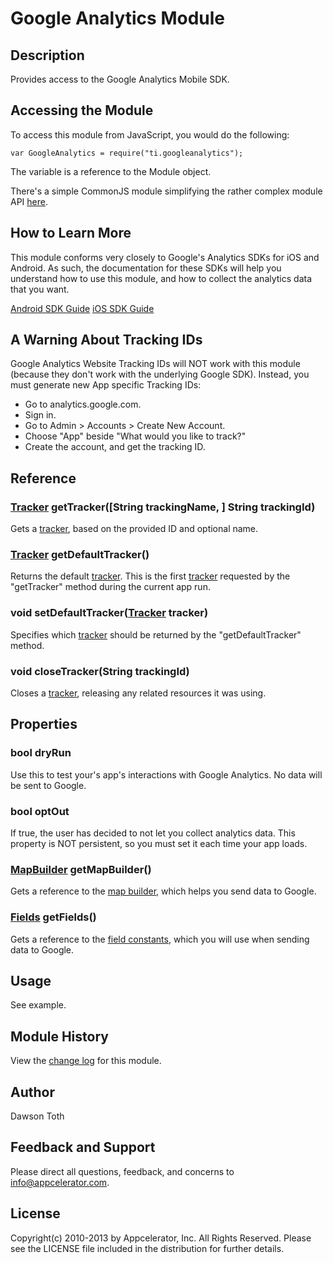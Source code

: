 # Google Analytics Module

## Description
Provides access to the Google Analytics Mobile SDK.

## Accessing the Module
To access this module from JavaScript, you would do the following:

	var GoogleAnalytics = require("ti.googleanalytics");

The variable is a reference to the Module object.	

There's a simple CommonJS module simplifying the rather complex module API [here](https://github.com/FokkeZB/UTiL/tree/master/ga).

## How to Learn More

This module conforms very closely to Google's Analytics SDKs for iOS and Android. As such, the documentation for these SDKs will help you
understand how to use this module, and how to collect the analytics data that you want.

[Android SDK Guide](https://developers.google.com/analytics/devguides/collection/android/v3/)
[iOS SDK Guide](https://developers.google.com/analytics/devguides/collection/ios/v3/)


## A Warning About Tracking IDs
Google Analytics Website Tracking IDs will NOT work with this module (because they don't work with the underlying Google SDK).
Instead, you must generate new App specific Tracking IDs:
 - Go to analytics.google.com.
 - Sign in.
 - Go to Admin > Accounts > Create New Account.
 - Choose "App" beside "What would you like to track?"
 - Create the account, and get the tracking ID.
 

## Reference

### [Tracker](tracker.html) getTracker([String trackingName, ] String trackingId)
Gets a [tracker](tracker.html), based on the provided ID and optional name.

### [Tracker](tracker.html) getDefaultTracker()
Returns the default [tracker](tracker.html). This is the first [tracker](tracker.html) requested by the "getTracker" method during the 
current app run.

### void setDefaultTracker([Tracker](tracker.html) tracker)
Specifies which [tracker](tracker.html) should be returned by the "getDefaultTracker" method.

### void closeTracker(String trackingId)
Closes a [tracker](tracker.html), releasing any related resources it was using.


## Properties

### bool dryRun
Use this to test your's app's interactions with Google Analytics. No data will be sent to Google.

### bool optOut
If true, the user has decided to not let you collect analytics data. This property is NOT persistent, so you must set it each time your app
loads.

### [MapBuilder](mapbuilder.html) getMapBuilder()
Gets a reference to the [map builder](mapbuilder.html), which helps you send data to Google.

### [Fields](fields.html) getFields()
Gets a reference to the [field constants](fields.html), which you will use when sending data to Google.


## Usage
See example.


## Module History
View the [change log](changelog.html) for this module.


## Author
Dawson Toth


## Feedback and Support
Please direct all questions, feedback, and concerns to [info@appcelerator.com](mailto:info@appcelerator.com?subject=Android%20Google%20Analytics%20Module).


## License
Copyright(c) 2010-2013 by Appcelerator, Inc. All Rights Reserved. Please see the LICENSE file included in the distribution for further details.
